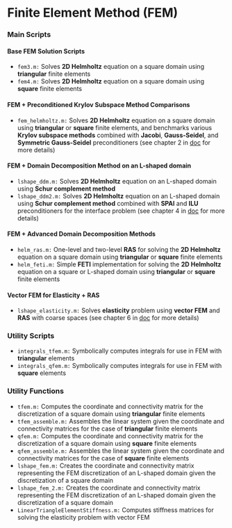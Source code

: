 # Finite Element Method (FEM)
### Main Scripts
#### Base FEM Solution Scripts
* `fem3.m:` Solves **2D Helmholtz** equation on a square domain using **triangular** finite elements
* `fem4.m:` Solves **2D Helmholtz** equation on a square domain using **square** finite elements
#### FEM + Preconditioned Krylov Subspace Method Comparisons
* `fem_helmholtz.m:` Solves **2D Helmholtz** equation on a square domain using **triangular** or **square** finite elements, and benchmarks various **Krylov subspace methods** combined with **Jacobi**, **Gauss-Seidel**, and **Symmetric Gauss-Seidel** preconditioners (see chapter 2 in [doc](https://github.com/ntselepidis/SciComput-MATLAB/blob/master/A%20Study%20of%20Advanced%20Computational%20Methods.pdf) for more details)
#### FEM + Domain Decomposition Method on an L-shaped domain
* `lshape_ddm.m:` Solves **2D Helmholtz** equation on an L-shaped domain using **Schur complement method**
* `lshape_ddm2.m:` Solves **2D Helmholtz** equation on an L-shaped domain using **Schur complement method** combined with **SPAI** and **ILU** preconditioners for the interface problem (see chapter 4 in [doc](https://github.com/ntselepidis/SciComput-MATLAB/blob/master/A%20Study%20of%20Advanced%20Computational%20Methods.pdf) for more details)

#### FEM + Advanced Domain Decomposition Methods
* `helm_ras.m:` One-level and two-level **RAS** for solving the **2D Helmholtz** equation on a square domain using **triangular** or **square** finite elements
* `helm_feti.m:` Simple **FETI** implementation for solving the **2D Helmholtz** equation on a square or L-shaped domain using **triangular** or **square** finite elements
#### Vector FEM for Elasticity + RAS
* `lshape_elasticity.m:` Solves **elasticity** problem using **vector FEM** and **RAS** with coarse spaces (see chapter 6 in [doc](https://github.com/ntselepidis/SciComput-MATLAB/blob/master/A%20Study%20of%20Advanced%20Computational%20Methods.pdf) for more details)
### Utility Scripts
* `integrals_tfem.m:` Symbolically computes integrals for use in FEM with **triangular** elements
* `integrals_qfem.m:` Symbolically computes integrals for use in FEM with **square** elements
### Utility Functions
* `tfem.m:` Computes the coordinate and connectivity matrix for the discretization of a square domain using **triangular** finite elements
* `tfem_assemble.m:` Assembles the linear system given the coordinate and connectivity matrices for the case of **triangular** finite elements
* `qfem.m:` Computes the coordinate and connectivity matrix for the discretization of a square domain using **square** finite elements
* `qfem_assemble.m:` Assembles the linear system given the coordinate and connectivity matrices for the case of **square** finite elements
* `lshape_fem.m:` Creates the coordinate and connectivity matrix representing the FEM discretization of an L-shaped domain given the discretization of a square domain
* `lshape_fem_2.m:` Creates the coordinate and connectivity matrix representing the FEM discretization of an L-shaped domain given the discretization of a square domain
* `LinearTriangleElementStiffness.m:` Computes stiffness matrices for solving the elasticity problem with vector FEM

